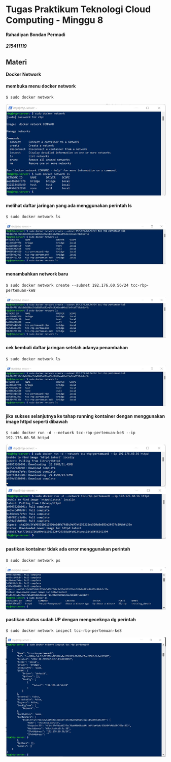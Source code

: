 # Tugas Praktikum Teknologi Cloud Computing - Minggu 8 
#### Rahadiyan Bondan Permadi
##### 215411119


## Materi

**Docker Network**

#### membuka menu docker network

    $ sudo docker network
![1.jpg](https://raw.githubusercontent.com/rbp-x/tekn-cloud-computing/main/minggu-08/Latihan/1_docker_network_ls.jpg)

#### melihat daftar jaringan yang ada menggunakan perintah ls

    $ sudo docker network ls
![2.jpg](https://raw.githubusercontent.com/rbp-x/tekn-cloud-computing/main/minggu-08/Latihan/2_create_new_network.jpg)

#### menambahkan network baru

    $ sudo docker network create --subnet 192.176.60.56/24 tcc-rbp-pertemuan-ke8
![3.jpg](https://raw.githubusercontent.com/rbp-x/tekn-cloud-computing/main/minggu-08/Latihan/2_create_new_network.jpg)

#### cek kembali daftar jaringan setelah adanya penambahan

    $ sudo docker network ls
![4.jpg](https://raw.githubusercontent.com/rbp-x/tekn-cloud-computing/main/minggu-08/Latihan/2_create_new_network.jpg)

#### jika sukses selanjutnya ke tahap running kontainer dengan menggunakan image httpd seperti dibawah

    $ sudo docker run -d --network tcc-rbp-pertemuan-ke8 --ip 192.176.60.56 httpd
![5.jp](https://raw.githubusercontent.com/rbp-x/tekn-cloud-computing/main/minggu-08/Latihan/3_running_container_dg_new_network_from_image_httpd.jpg)
![6.jppg](https://raw.githubusercontent.com/rbp-x/tekn-cloud-computing/main/minggu-08/Latihan/4_pulling_image_container_dg_new_network_httpd.jpg)

#### pastikan kontainer tidak ada error menggunakan perintah 

    $ sudo docker network ps
![7.jp](https://raw.githubusercontent.com/rbp-x/tekn-cloud-computing/main/minggu-08/Latihan/5_cek_kontainer.jpg)

#### pastikan status sudah UP dengan mengeceknya dg perintah 

    $ sudo docker network inspect tcc-rbp-pertemuan-ke8
![8.jpg](https://raw.githubusercontent.com/rbp-x/tekn-cloud-computing/main/minggu-08/Latihan/6_cek_address_kontainer.jpg)

